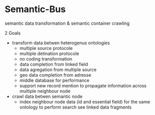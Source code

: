 # Semantic-Bus
semantic data transformation &amp; semantic container crawling

2 Goals
- transform data betwen heterogenus ontologies
  - multiple source protocole
  - multiple detination protocole
  - no coding transformation
  - data completion from linked field
  - data agregation from multiple source
  - geo data completion from adresse
  - middle database for performance
  - support new record mention to propagate information across multiple neighbour node
- crawl data betwen semantic node
  - index neighbour node data (id and essential field) for the same ontology to perform search see linked data fragments
